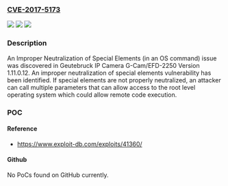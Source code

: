 ### [CVE-2017-5173](https://cve.mitre.org/cgi-bin/cvename.cgi?name=CVE-2017-5173)
![](https://img.shields.io/static/v1?label=Product&message=Geutebruck%20IP%20Cameras&color=blue)
![](https://img.shields.io/static/v1?label=Version&message=n%2Fa&color=blue)
![](https://img.shields.io/static/v1?label=Vulnerability&message=CWE-78&color=brighgreen)

### Description

An Improper Neutralization of Special Elements (in an OS command) issue was discovered in Geutebruck IP Camera G-Cam/EFD-2250 Version 1.11.0.12. An improper neutralization of special elements vulnerability has been identified. If special elements are not properly neutralized, an attacker can call multiple parameters that can allow access to the root level operating system which could allow remote code execution.

### POC

#### Reference
- https://www.exploit-db.com/exploits/41360/

#### Github
No PoCs found on GitHub currently.

